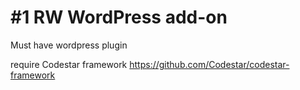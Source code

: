 # #1 RW WordPress add-on
Must have wordpress plugin

require Codestar framework https://github.com/Codestar/codestar-framework
